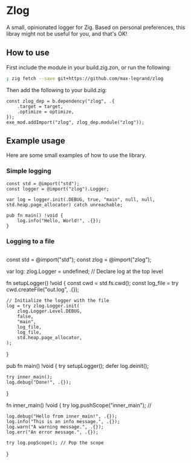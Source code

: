 # Zlog

A small, opinionated logger for Zig. Based on personal preferences,
this libray might not be useful for you, and that's OK!

## How to use

First include the module in your build.zig.zon, or run the following:
```bash
; zig fetch --save git+https://github.com/max-legrand/zlog
```
Then add the following to your build.zig:
```zig
const zlog_dep = b.dependency("zlog", .{
    .target = target,
    .optimize = optimize,
});
exe_mod.addImport("zlog", zlog_dep.module("zlog"));
```

## Example usage

Here are some small examples of how to use the library.

### Simple logging
```zig
const std = @import("std");
const logger = @import("zlog").Logger;

var log = logger.init(.DEBUG, true, "main", null, null, std.heap.page_allocator) catch unreachable;

pub fn main() !void {
    log.info("Hello, World!", .{});
}
```
### Logging to a file
```zig

```
const std = @import("std");
const zlog = @import("zlog");

var log: zlog.Logger = undefined; // Declare log at the top level

fn setupLogger() !void {
    const cwd = std.fs.cwd();
    const log_file = try cwd.createFile("out.log", .{});

    // Initialize the logger with the file
    log = try zlog.Logger.init(
        zlog.Logger.Level.DEBUG,
        false,
        "main",
        log_file,
        log_file,
        std.heap.page_allocator,
    );
}

pub fn main() !void {
    try setupLogger();
    defer log.deinit();

    try inner_main();
    log.debug("Done!", .{});
}

fn inner_main() !void {
    try log.pushScope("inner_main"); //

    log.debug("Hello from inner_main!", .{});
    log.info("This is an info message.", .{});
    log.warn("A warning message.", .{});
    log.err("An error message.", .{});

    try log.popScope(); // Pop the scope
}
```
